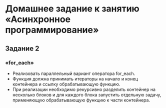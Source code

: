 # Домашнее задание к занятию «Асинхронное программирование»
## Задание 2
### «for_each»
- Реализовать параллельный вариант оператора for_each.
- Функция должна принимать итераторы на начало и конец контейнера и ссылку обрабатывающую функцию.
- При реализации необходимо рекурсивно разделить контейнер на несколько блоков и для каждого блока запустить отдельную задачу, применяющую обрабатывающую функцию к части контейнера.
